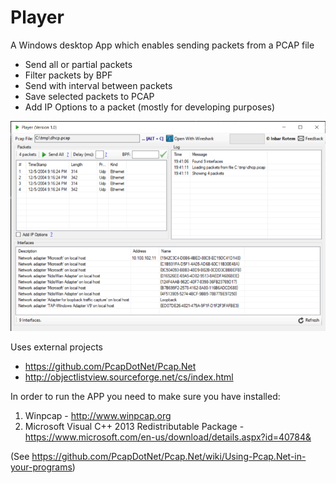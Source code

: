 # Player
A Windows desktop App which enables sending packets from a PCAP file
* Send all or partial packets
* Filter packets by BPF
* Send with interval between packets
* Save selected packets to PCAP
* Add IP Options to a packet (mostly for developing purposes)

![Screenshot](screenshot.png)

Uses external projects
  * https://github.com/PcapDotNet/Pcap.Net
  * http://objectlistview.sourceforge.net/cs/index.html

In order to run the APP you need to make sure you have installed:
  1. Winpcap - http://www.winpcap.org
  2. Microsoft Visual C++ 2013 Redistributable Package - https://www.microsoft.com/en-us/download/details.aspx?id=40784&

(See https://github.com/PcapDotNet/Pcap.Net/wiki/Using-Pcap.Net-in-your-programs)
